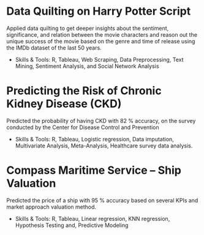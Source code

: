 # Data Quilting on Harry Potter Script
Applied data quilting to get deeper insights about the sentiment, significance, and relation between the movie characters and reason out the unique success of the movie based on the genre and time of release using the IMDb dataset of the last 50 years.

- Skills & Tools: R, Tableau, Web Scraping, Data Preprocessing, Text Mining, Sentiment Analysis, and Social Network Analysis

# Predicting the Risk of Chronic Kidney Disease (CKD)
Predicted the probability of having CKD with 82 % accuracy, on the survey conducted by the Center for Disease Control and Prevention

- Skills & Tools: R, Tableau, Logistic regression, Data imputation, Multivariate Analysis, Meta-Analysis, Healthcare survey data analysis.

# Compass Maritime Service – Ship Valuation
Predicted the price of a ship with 95 % accuracy based on several KPIs and market approach valuation method.

- Skills & Tools: R, Tableau, Linear regression, KNN regression, Hypothesis Testing and, Predictive Modeling
